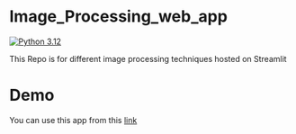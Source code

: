 # Image_Processing_web_app  

[![Python 3.12](https://github.com/AdelMoustafa098/Image_Processing_web_app/actions/workflows/makefile.yml/badge.svg)](https://github.com/AdelMoustafa098/Image_Processing_web_app/actions/workflows/makefile.yml)  

This Repo is for different image processing techniques hosted on Streamlit 

# Demo 
You can use this app from this [link](https://image-processing-webapp-adelmoussa.streamlit.app/)
